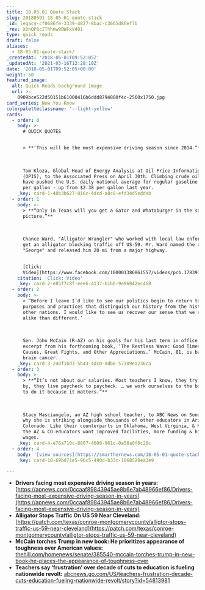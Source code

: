 ```yaml
---
title: 18.05.01 Quote Stack
slug: 20180501-18-05-01-quote-stack
_id: legacy-cf0686fe-3339-4827-8bac-c3665d86ef7b
_rev: XOnQP8cIThhnw9BWFxV401
type: quick_reads
draft: false
aliases:
  - 18-05-01-quote-stack/
_createdAt: '2018-05-01T09:52:05Z'
_updatedAt: '2021-03-16T12:28:10Z'
date: '2018-05-01T09:52:05+00:00'
weight: 50
featured_image:
  alt: Quick Reads background image
  url: >-
    0909bce522d50151b61000416b6ddd8794880f4c-2560x1750.jpg
card_series: Now You Know
colorpaletteclassname: '--light-yellow'
cards:
  - order: 0
    body: >-
      # QUICK QUOTES


      > **‘This will be the most expensive driving season since 2014.”**  
        
        
        
      Tom Kloza, Global Head of Energy Analysis at Oil Price Information Service
      (OPIS), to the Associated Press on April 30th. Climbing crude oil prices
      have pushed the U.S. daily national average for regular gasoline to $2.81
      per gallon - up from $2.38 per gallon last year.
    _key: card-1-40b3b627-816c-4dcd-a8c8-efd34d5eddab
  - order: 1
    body: >-
      > **“Only in Texas will you get a Gator and Whataburger in the same
      picture.”**  
        
        
        
      Chance Ward, "Alligator Wrangler" who worked with local law enforcement to
      get an alligator blocking traffic off US-59. Mr. Ward named the alligator
      "George" and released him 20 mi from a major highway.


      [Click:
      Video](https://www.facebook.com/100001386861557/videos/pcb.1783916161664595/1783877835001761/?type=3&theater)
    citation: 'Click: Video'
    _key: card-2-e85f7c8f-eee6-4137-b1bb-9e96042ec468
  - order: 2
    body: >-
      > “Before I leave I’d like to see our politics begin to return to the
      purposes and practices that distinguish our history from the history of
      other nations. I would like to see us recover our sense that we are more
      alike than different.’  
        
        
        
      Sen. John McCain (R-AZ) on his goals for his last term in office in an
      excerpt from his forthcoming book, ‘The Restless Wave: Good Times, Just
      Causes, Great Fights, and Other Appreciations.’ McCain, 81, is battling
      brain cancer.
    _key: card-3-240f1bd3-5b43-4dc0-8db6-57309ea236ca
  - order: 3
    body: >-
      > **“It’s not about our salaries. Most teachers I know, they try to get
      by, they live paycheck to paycheck. … we work ourselves to the bone trying
      to do it because it matters.”**  
        
        
        
      Stacy Masciangelo, an AZ high school teacher, to ABC News on Sunday about
      why she is striking alongside thousands of other educators in Arizona &
      Colorado. Like their counterparts in Oklahoma, West Virginia, & Kentucky,
      the AZ & CO educators want improved facilities, more funding & higher
      wages.
    _key: card-4-e76a710c-8807-4608-961c-0a58a0f0c28c
  - order: 4
    body: '[view sources](https://smarthernews.com/18-05-01-quote-stack/)'
    _key: card-10-69bd71e5-96c5-490d-b33c-1068520ea3e9

---
```

* **Drivers facing most expensive driving season in years:** [https://apnews.com/0ccaaf89843945ae8b6e7ab48966ef86/Drivers-facing-most-expensive-driving-season-in-years](https://apnews.com/0ccaaf89843945ae8b6e7ab48966ef86/Drivers-facing-most-expensive-driving-season-in-years)
* **Alligator Stops Traffic On US 59 Near Cleveland:** [https://patch.com/texas/conroe-montgomerycounty/alligtor-stops-traffic-us-59-near-cleveland](https://patch.com/texas/conroe-montgomerycounty/alligtor-stops-traffic-us-59-near-cleveland)
* **McCain torches Trump in new book: He prioritizes appearance of toughness over American values:** [thehill.com/homenews/senate/385540-mccain-torches-trump-in-new-book-he-places-the-appearance-of-toughness-over](http://thehill.com/homenews/senate/385540-mccain-torches-trump-in-new-book-he-places-the-appearance-of-toughness-over)
* **Teachers say ‘frustration’ over decade of cuts to education is fueling nationwide revolt:** [abcnews.go.com/US/teachers-frustration-decade-cuts-education-fueling-nationwide-revolt/story?id=54813981](http://abcnews.go.com/US/teachers-frustration-decade-cuts-education-fueling-nationwide-revolt/story?id=54813981)